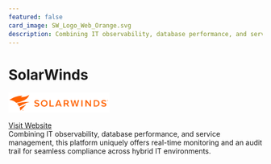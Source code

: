 ```yaml
---
featured: false
card_image: SW_Logo_Web_Orange.svg
description: Combining IT observability, database performance, and service management, this platform uniquely offers real-time monitoring and an audit trail for seamless compliance across hybrid IT environments.
---
```


# SolarWinds
<img src="SW_Logo_Web_Orange.svg" alt="Logo" style="max-width: 200px; height: auto;">

<a href="https://www.solarwinds.com/security-event-manager/use-cases/it-compliance-management">Visit Website</a>  
Combining IT observability, database performance, and service management, this platform uniquely offers real-time monitoring and an audit trail for seamless compliance across hybrid IT environments.
